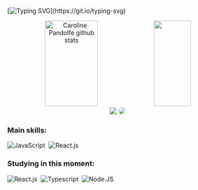 [![Typing SVG](https://readme-typing-svg.herokuapp.com?font=&size=35&pause=1000&color=9ED2C0&background=FF77FE00&center=true&vCenter=true&width=1000&lines=What's+up+dude!+;I'm+Caroline+AKA+Carol;I'm+from+Brazil+🇧🇷;I'm+a+Frontend+Developer!)](https://git.io/typing-svg)



<div align="center">  
  <img width="49%" height="195px" src="https://github-readme-stats.vercel.app/api?username=carolinepandolfe&show_icons=true&count_private=true&hide_border=true&title_color=9ED2C0&icon_color=9ED2C0&text_color=c9d1d9&bg_color=0d1117" alt="Caroline Pandolfe github stats" /> 
  <img width="41%" height="195px" src="https://github-readme-stats.vercel.app/api/top-langs/?username=carolinepandolfe&layout=compact&hide_border=true&title_color=9ED2C0&text_color=9ED2C0&bg_color=0d1117" />
</div>

<div align="center"> 
<a href = "mailto:carol.pandolfe@gmail.com"> <img src="https://img.shields.io/badge/-Gmail-%23333?style=for-the-badge&logo=gmail&logoColor=white" target="_blank"></a>
<a href="https://www.linkedin.com/in/carolinepandolfe/" target="_blank"><img src="https://img.shields.io/badge/-LinkedIn-%230077B5?style=for-the-badge&logo=linkedin&logoColor=white" style="border-radius: 30px" target="_blank"></a> 
 </div>
 
  ### Main skills:
![JavaScript](https://img.shields.io/badge/-JavaScript-0D1117?style=for-the-badge&logo=javascript&labelColor=0D1117)&nbsp;
![React.js](https://img.shields.io/badge/-React.js-0D1117?style=for-the-badge&logo=react&labelColor=0D1117)&nbsp;


### Studying in this moment:
![React.js](https://img.shields.io/badge/-React.js-0D1117?style=for-the-badge&logo=react&labelColor=0D1117)&nbsp;
![Typescript](https://img.shields.io/badge/-TypeScript-0D1117?style=for-the-badge&logo=typescript&labelColor=0D1117&textColor=0D1117)&nbsp;
![Node.JS](https://img.shields.io/badge/-Node.JS-0D1117?style=for-the-badge&logo=node.js&labelColor=0D1117&textColor=0D1117)&nbsp;
